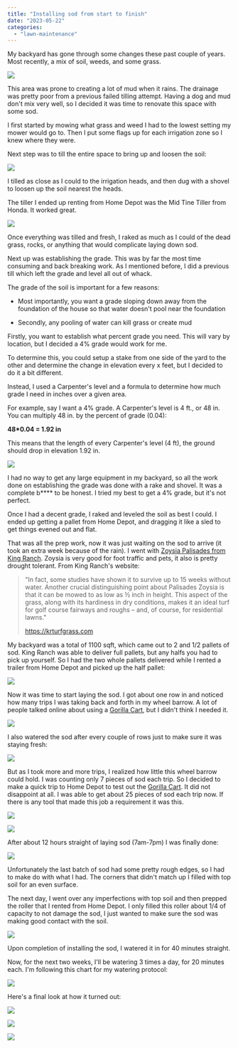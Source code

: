 ```yaml
---
title: "Installing sod from start to finish"
date: "2023-05-22"
categories:
  - "lawn-maintenance"
---
```


My backyard has gone through some changes these past couple of years. Most recently, a mix of soil, weeds, and some grass.

![](IMG_4144-1024x768.jpeg)

This area was prone to creating a lot of mud when it rains. The drainage was pretty poor from a previous failed tilling attempt. Having a dog and mud don't mix very well, so I decided it was time to renovate this space with some sod.

I first started by mowing what grass and weed I had to the lowest setting my mower would go to. Then I put some flags up for each irrigation zone so I knew where they were.

Next step was to till the entire space to bring up and loosen the soil:

![](IMG_4173-1024x768.jpeg)

I tilled as close as I could to the irrigation heads, and then dug with a shovel to loosen up the soil nearest the heads.

The tiller I ended up renting from Home Depot was the Mid Tine Tiller from Honda. It worked great.

![](IMG_4157-1024x768.jpeg)

Once everything was tilled and fresh, I raked as much as I could of the dead grass, rocks, or anything that would complicate laying down sod.

Next up was establishing the grade. This was by far the most time consuming and back breaking work. As I mentioned before, I did a previous till which left the grade and level all out of whack.

The grade of the soil is important for a few reasons:

- Most importantly, you want a grade sloping down away from the foundation of the house so that water doesn't pool near the foundation

- Secondly, any pooling of water can kill grass or create mud

Firstly, you want to establish what percent grade you need. This will vary by location, but I decided a 4% grade would work for me.

To determine this, you could setup a stake from one side of the yard to the other and determine the change in elevation every x feet, but I decided to do it a bit different.

Instead, I used a Carpenter's level and a formula to determine how much grade I need in inches over a given area.

For example, say I want a 4% grade. A Carpenter's level is 4 ft., or 48 in. You can multiply 48 in. by the percent of grade (0.04):

**48\*0.04 = 1.92 in**

This means that the length of every Carpenter's level (4 ft), the ground should drop in elevation 1.92 in.

![](Screenshot-2023-05-31-at-9.37.45-AM-1024x575.png)

I had no way to get any large equipment in my backyard, so all the work done on establishing the grade was done with a rake and shovel. It was a complete b\*\*\*\* to be honest. I tried my best to get a 4% grade, but it's not perfect.

Once I had a decent grade, I raked and leveled the soil as best I could. I ended up getting a pallet from Home Depot, and dragging it like a sled to get things evened out and flat.

That was all the prep work, now it was just waiting on the sod to arrive (it took an extra week because of the rain). I went with [Zoysia Palisades from King Ranch](https://krturfgrass.com/product/palisades-zoysia/). Zoysia is very good for foot traffic and pets, it also is pretty drought tolerant. From King Ranch's website:

> "In fact, some studies have shown it to survive up to 15 weeks without water. Another crucial distinguishing point about Palisades Zoysia is that it can be mowed to as low as ½ inch in height. This aspect of the grass, along with its hardiness in dry conditions, makes it an ideal turf for golf course fairways and roughs – and, of course, for residential lawns."
>
> https://krturfgrass.com

My backyard was a total of 1100 sqft, which came out to 2 and 1/2 pallets of sod. King Ranch was able to deliver full pallets, but any halfs you had to pick up yourself. So I had the two whole pallets delivered while I rented a trailer from Home Depot and picked up the half pallet:

![](IMG_4385-1024x768.jpeg)

Now it was time to start laying the sod. I got about one row in and noticed how many trips I was taking back and forth in my wheel barrow. A lot of people talked online about using a [Gorilla Cart](https://gorillamade.com/product/gcg-7/), but I didn't think I needed it.

![](IMG_4388-1024x768.jpeg)

I also watered the sod after every couple of rows just to make sure it was staying fresh:

![](IMG_4390-1024x768.jpeg)

But as I took more and more trips, I realized how little this wheel barrow could hold. I was counting only 7 pieces of sod each trip. So I decided to make a quick trip to Home Depot to test out the [Gorilla Cart](https://gorillamade.com/product/gcg-7/). It did not disappoint at all. I was able to get about 25 pieces of sod each trip now. If there is any tool that made this job a requirement it was this.

![](IMG_4400-1024x768.jpeg)

![](IMG_4403-1024x768.jpeg)

After about 12 hours straight of laying sod (7am-7pm) I was finally done:

![](IMG_4415-1024x768.jpeg)

Unfortunately the last batch of sod had some pretty rough edges, so I had to make do with what I had. The corners that didn't match up I filled with top soil for an even surface.

The next day, I went over any imperfections with top soil and then prepped the roller that I rented from Home Depot. I only filled this roller about 1/4 of capacity to not damage the sod, I just wanted to make sure the sod was making good contact with the soil.

![](IMG_4421-1024x768.jpeg)

Upon completion of installing the sod, I watered it in for 40 minutes straight.

Now, for the next two weeks, I'll be watering 3 times a day, for 20 minutes each. I'm following this chart for my watering protocol:

![](IMG_4471-473x1024.png)

Here's a final look at how it turned out:

![](IMG_4487-1024x768.jpeg)

![](IMG_4446-1024x768.jpeg)

![](70667066773__3A8B38F4-2755-4DD3-B47C-EC1C05A5E875-1024x768.jpeg)
